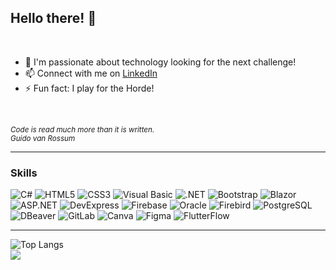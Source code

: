 ## Hello there! 👋

<br>

- 🚀 I'm passionate about technology looking for the next challenge!
- 📫 Connect with me on <a href="https://www.linkedin.com/in/julio-garcia-dev/">LinkedIn</a>
- ⚡ Fun fact: I play for the Horde!
  
<br>

<small>*Code is read much more than it is written.*  
*Guido van Rossum*</small>

---

### Skills

![C#](https://img.shields.io/badge/c%23-%23239120.svg?style=for-the-badge&logo=c-sharp&logoColor=white)
![HTML5](https://img.shields.io/badge/html5-%23E34F26.svg?style=for-the-badge&logo=html5&logoColor=white)
![CSS3](https://img.shields.io/badge/css3-%231572B6.svg?style=for-the-badge&logo=css3&logoColor=white)
![Visual Basic](https://img.shields.io/badge/visual_basic-%23512BD4.svg?style=for-the-badge&logo=dot-net&logoColor=white)
![.NET](https://img.shields.io/badge/.NET-512BD4?style=for-the-badge&logo=.net&logoColor=white)
![Bootstrap](https://img.shields.io/badge/bootstrap-%23563D7C.svg?style=for-the-badge&logo=bootstrap&logoColor=white)
![Blazor](https://img.shields.io/badge/blazor-%235C2D91.svg?style=for-the-badge&logo=blazor&logoColor=white)
![ASP.NET](https://img.shields.io/badge/asp.net-%235C2D91.svg?style=for-the-badge&logo=dot-net&logoColor=white)
![DevExpress](https://img.shields.io/badge/devexpress-%23FF7200.svg?style=for-the-badge&logo=devexpress&logoColor=white)
![Firebase](https://img.shields.io/badge/firebase-%23039BE5.svg?style=for-the-badge&logo=firebase)
![Oracle](https://img.shields.io/badge/oracle-%23F80000.svg?style=for-the-badge&logo=oracle&logoColor=white)
![Firebird](https://img.shields.io/badge/firebird-%23EE0000.svg?style=for-the-badge&logo=firebird&logoColor=white)
![PostgreSQL](https://img.shields.io/badge/postgresql-%23336791.svg?style=for-the-badge&logo=postgresql&logoColor=white)
![DBeaver](https://img.shields.io/badge/dbeaver-%2378C1E3.svg?style=for-the-badge&logo=dbeaver&logoColor=white)
![GitLab](https://img.shields.io/badge/gitlab-%23FC6D26.svg?style=for-the-badge&logo=gitlab&logoColor=white)
![Canva](https://img.shields.io/badge/canva-%2300C4CC.svg?style=for-the-badge&logo=canva&logoColor=white)
![Figma](https://img.shields.io/badge/figma-%23F24E1E.svg?style=for-the-badge&logo=figma&logoColor=white)
![FlutterFlow](https://img.shields.io/badge/flutterflow-%2302569B.svg?style=for-the-badge&logo=flutter&logoColor=white)

---

![Top Langs](https://github-readme-stats.vercel.app/api/top-langs/?username=juliogarcia-dev&layout=compact&theme=dark&hide_border=true&title_color=FFFFFF&text_color=FFFFFF)<br>
[![](https://visitcount.itsvg.in/api?id=juliogarcia-dev&icon=5&color=1)](https://visitcount.itsvg.in)

